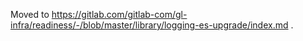 Moved to <https://gitlab.com/gitlab-com/gl-infra/readiness/-/blob/master/library/logging-es-upgrade/index.md> .
